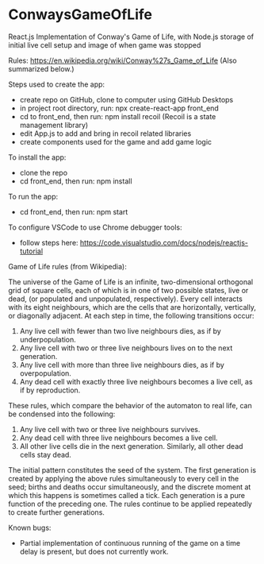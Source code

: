 # ConwaysGameOfLife

React.js Implementation of Conway's Game of Life, with Node.js storage of initial live cell setup and image of when game was stopped

Rules: https://en.wikipedia.org/wiki/Conway%27s_Game_of_Life (Also summarized below.)

Steps used to create the app:

- create repo on GitHub, clone to computer using GitHub Desktops
- in project root directory, run: npx create-react-app front_end
- cd to front_end, then run: npm install recoil (Recoil is a state management library)
- edit App.js to add <RecoilRoot> and bring in recoil related libraries
- create components used for the game and add game logic

To install the app:

- clone the repo
- cd front_end, then run: npm install

To run the app:

- cd front_end, then run: npm start

To configure VSCode to use Chrome debugger tools:

- follow steps here: https://code.visualstudio.com/docs/nodejs/reactjs-tutorial

Game of Life rules (from Wikipedia):

The universe of the Game of Life is an infinite, two-dimensional orthogonal grid of square cells, each of which is in one of two possible states, live or dead, (or populated and unpopulated, respectively). Every cell interacts with its eight neighbours, which are the cells that are horizontally, vertically, or diagonally adjacent. At each step in time, the following transitions occur:

1. Any live cell with fewer than two live neighbours dies, as if by underpopulation.
2. Any live cell with two or three live neighbours lives on to the next generation.
3. Any live cell with more than three live neighbours dies, as if by overpopulation.
4. Any dead cell with exactly three live neighbours becomes a live cell, as if by reproduction.

These rules, which compare the behavior of the automaton to real life, can be condensed into the following:

1. Any live cell with two or three live neighbours survives.
2. Any dead cell with three live neighbours becomes a live cell.
3. All other live cells die in the next generation. Similarly, all other dead cells stay dead.

The initial pattern constitutes the seed of the system. The first generation is created by applying the above rules simultaneously to every cell in the seed; births and deaths occur simultaneously, and the discrete moment at which this happens is sometimes called a tick. Each generation is a pure function of the preceding one. The rules continue to be applied repeatedly to create further generations.

Known bugs:

- Partial implementation of continuous running of the game on a time delay is present, but does not currently work.
